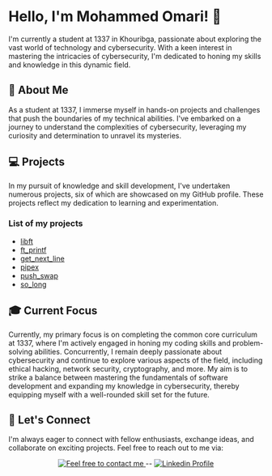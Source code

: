 # Hello, I'm Mohammed Omari! 👋
I'm currently a student at 1337 in Khouribga, passionate about exploring the vast world of technology and cybersecurity. With a keen interest in mastering the intricacies of cybersecurity, I'm dedicated to honing my skills and knowledge in this dynamic field.

## 🚀 About Me
As a student at 1337, I immerse myself in hands-on projects and challenges that push the boundaries of my technical abilities. I've embarked on a journey to understand the complexities of cybersecurity, leveraging my curiosity and determination to unravel its mysteries.

## 💻 Projects
In my pursuit of knowledge and skill development, I've undertaken numerous projects, six of which are showcased on my GitHub profile. These projects reflect my dedication to learning and experimentation.
### List of my projects
- [libft](https://github.com/momari-42/libft)
- [ft_printf](https://github.com/momari-42/ft_printf)
- [get_next_line](https://github.com/momari-42/get_next_line)
- [pipex](https://github.com/momari-42/pipex)
- [push_swap](https://github.com/momari-42/push-swap)
- [so_long](https://github.com/momari-42/so_long)

## 🎓 Current Focus
Currently, my primary focus is on completing the common core curriculum at 1337, where I'm actively engaged in honing my coding skills and problem-solving abilities. Concurrently, I remain deeply passionate about cybersecurity and continue to explore various aspects of the field, including ethical hacking, network security, cryptography, and more. My aim is to strike a balance between mastering the fundamentals of software development and expanding my knowledge in cybersecurity, thereby equipping myself with a well-rounded skill set for the future.

## 🌟 Let's Connect
I'm always eager to connect with fellow enthusiasts, exchange ideas, and collaborate on exciting projects. Feel free to reach out to me via:

<p align="center" dir="auto">
	<a href="mailto:mohammeed.omari@gmail.com">
		<img alt="Feel free to contact me" src="https://camo.githubusercontent.com/09353078304656669b29488c59e57a02bd9f7ab6386a70320989891702ef6d84/68747470733a2f2f696d672e736869656c64732e696f2f62616467652f2d41736b5f6d655f616e797468696e672d626c75653f7374796c653d666c6174266c6f676f3d476d61696c266c6f676f436f6c6f723d7768697465266c696e6b3d6d61696c746f3a6163687261662e656c6b686e6973736940676d61696c2e636f6d26636f6c6f723d336438356336" data-canonical-src="https://img.shields.io/badge/-Ask_me_anything-blue?style=flat&amp;logo=Gmail&amp;logoColor=white&amp;link=mailto:mohammeed.omari@gmail.com&amp;color=3d85c6" style="max-width: 100%;">
	</a>
	<span> -- </span>
    <a href="https://www.linkedin.com/in/mohammed-omari-24a338249?" rel="nofollow">
        <img alt="Linkedin Profile" src="https://camo.githubusercontent.com/f1bb52dba4735e5406e976cfe18d4fc909a8ef73f5497f551f24d55a4c58edde/68747470733a2f2f696d672e736869656c64732e696f2f62616467652f2d4c696e6b6564696e2d3030373262313f7374796c653d666c6174266c6f676f3d4c696e6b6564696e266c6f676f436f6c6f723d7768697465266c696e6b3d68747470733a2f2f7777772e6c696e6b6564696e2e636f6d2f696e2f616368726166656c6b686e697373692f" data-canonical-src="https://img.shields.io/badge/-Linkedin-0072b1?style=flat&amp;logo=Linkedin&amp;logoColor=white&amp;link=https://www.linkedin.com/in/mohammed-omari-24a338249?" style="max-width: 100%;">
    </a>
</p>



<!--
**momari-42/momari-42** is a ✨ _special_ ✨ repository because its `README.md` (this file) appears on your GitHub profile.

Here are some ideas to get you started:

- 🔭 I’m currently working on ...
- 🌱 I’m currently learning ...
- 👯 I’m looking to collaborate on ...
- 🤔 I’m looking for help with ...
- 💬 Ask me about ...
- 📫 How to reach me: ...
- 😄 Pronouns: ...
- ⚡ Fun fact: ...
-->
